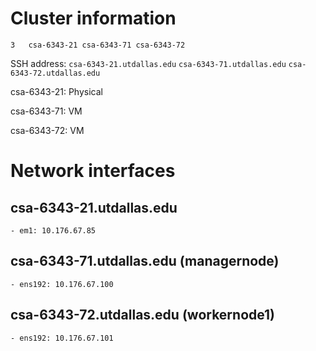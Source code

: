 # Cluster information
```
3	csa-6343-21	csa-6343-71	csa-6343-72
```

SSH address: `csa-6343-21.utdallas.edu` `csa-6343-71.utdallas.edu` `csa-6343-72.utdallas.edu`

csa-6343-21: Physical

csa-6343-71: VM

csa-6343-72: VM

# Network interfaces
## csa-6343-21.utdallas.edu

```
- em1: 10.176.67.85
```
## csa-6343-71.utdallas.edu (managernode)
```
- ens192: 10.176.67.100
```

## csa-6343-72.utdallas.edu (workernode1)
```
- ens192: 10.176.67.101
```